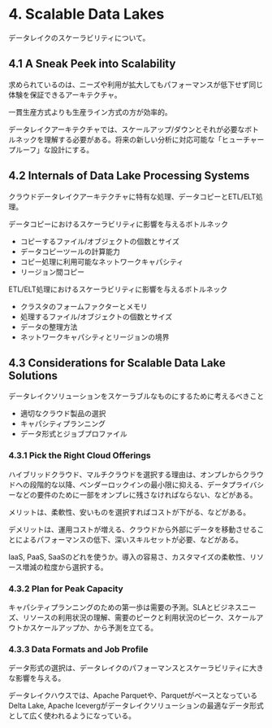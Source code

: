 # 4. Scalable Data Lakes

データレイクのスケーラビリティについて。

## 4.1 A Sneak Peek into Scalability

求められているのは、ニーズや利用が拡大してもパフォーマンスが低下せず同じ体験を保証できるアーキテクチャ。

一貫生産方式よりも生産ライン方式の方が効率的。

データレイクアーキテクチャでは、スケールアップ/ダウンとそれが必要なボトルネックを理解する必要がある。将来の新しい分析に対応可能な「ヒューチャープルーフ」な設計にする。

## 4.2 Internals of Data Lake Processing Systems

クラウドデータレイクアーキテクチャに特有な処理、データコピーとETL/ELT処理。

データコピーにおけるスケーラビリティに影響を与えるボトルネック

- コピーするファイル/オブジェクトの個数とサイズ
- データコピーツールの計算能力
- コピー処理に利用可能なネットワークキャパシティ
- リージョン間コピー

ETL/ELT処理におけるスケーラビリティに影響を与えるボトルネック

- クラスタのフォームファクターとメモリ
- 処理するファイル/オブジェクトの個数とサイズ
- データの整理方法
- ネットワークキャパシティとリージョンの境界

## 4.3 Considerations for Scalable Data Lake Solutions

データレイクソリューションをスケーラブルなものにするために考えるべきこと

- 適切なクラウド製品の選択
- キャパシティプランニング
- データ形式とジョブプロファイル

### 4.3.1 Pick the Right Cloud Offerings

ハイブリッドクラウド、マルチクラウドを選択する理由は、オンプレからクラウドへの段階的な以降、ベンダーロックインの最小限に抑える、データプライバシーなどの要件のために一部をオンプレに残さなければならない、などがある。

メリットは、柔軟性、安いものを選択すればコストが下がる、などがある。

デメリットは、運用コストが増える、クラウドから外部にデータを移動させることによるパフォーマンスの低下、深いスキルセットが必要、などがある。

IaaS, PaaS, SaaSのどれを使うか。導入の容易さ、カスタマイズの柔軟性、リソース増減の粒度から選択する。

### 4.3.2 Plan for Peak Capacity

キャパシティプランニングのための第一歩は需要の予測。SLAとビジネスニーズ、リソースの利用状況の理解、需要のピークと利用状況のピーク、スケールアウトかスケールアップか、から予測を立てる。

### 4.3.3 Data Formats and Job Profile

データ形式の選択は、データレイクのパフォーマンスとスケーラビリティに大きな影響を与える。

データレイクハウスでは、Apache Parquetや、ParquetがベースとなっているDelta Lake, Apache Icevergがデータレイクソリューションの最適なデータ形式として広く使われるようになっている。
